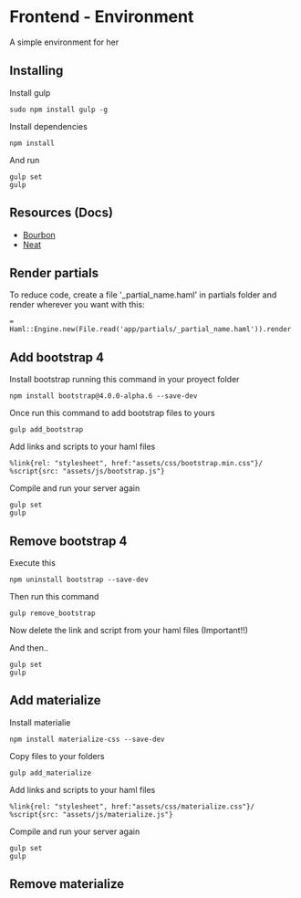 # Frontend - Environment
A simple environment for her

## Installing 
Install gulp 
```
sudo npm install gulp -g
```
Install dependencies
```
npm install
```
And run
```
gulp set
gulp
```
## Resources (Docs)
- [Bourbon](https://www.bourbon.io/docs/latest/)
- [Neat](https://neat.bourbon.io/docs/latest/)

## Render partials
To reduce code, create a file '_partial_name.haml' in partials folder and render wherever you want with this: 
```
= Haml::Engine.new(File.read('app/partials/_partial_name.haml')).render
```

## Add bootstrap 4
Install bootstrap running this command in your proyect folder
```
npm install bootstrap@4.0.0-alpha.6 --save-dev
```


Once run this command to add bootstrap files to yours
```
gulp add_bootstrap
```


Add links and scripts to your haml files
```haml
%link{rel: "stylesheet", href:"assets/css/bootstrap.min.css"}/
%script{src: "assets/js/bootstrap.js"}
```

Compile and run your server again
```
gulp set
gulp
```

## Remove bootstrap 4
Execute this
```
npm uninstall bootstrap --save-dev
```
Then run this command
```
gulp remove_bootstrap
```
Now delete the link and script from your haml files (Important!!)

And then..
```
gulp set
gulp
```

## Add materialize
Install materialie
```
npm install materialize-css --save-dev
```
Copy files to your folders
```
gulp add_materialize
```
Add links and scripts to your haml files
```haml
%link{rel: "stylesheet", href:"assets/css/materialize.css"}/
%script{src: "assets/js/materialize.js"}
```

Compile and run your server again
```
gulp set
gulp
```

## Remove materialize
